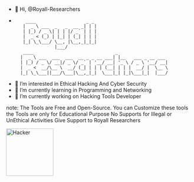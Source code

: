 - 👋 Hi, @Royall-Researchers
-
          ____                   _ _ 
         |  _ \ ___  _   _  __ _| | |
         | |_) / _ \| | | |/ _` | | |
         |  _ < (_) | |_| | (_| | | |
         |_| \_\___/ \__, |\__,_|_|_|
                     |___/           
         ____                               _                   
        |  _ \ ___  ___  ___  __ _ _ __ ___| |__   ___ _ __ ___ 
        | |_) / _ \/ __|/ _ \/ _` | '__/ __| '_ \ / _ \ '__/ __|
        |  _ <  __/\__ \  __/ (_| | | | (__| | | |  __/ |  \__ \ 
        |_| \_\___||___/\___|\__,_|_|  \___|_| |_|\___|_|  |___/
       
  
- 👀 I’m interested in Ethical Hacking And Cyber Security
- 🌱 I’m currently learning in Programming and Networking
- 🔭 I’m currently working on Hacking Tools Developer

note: The Tools are Free and Open-Source. 
You can Customize these tools 
the Tools are only for Educational Purpose No Supports for Illegal or UnEthical Activities 
Give Support to Royall Researchers 

<img src="https://github.com/Royall-Researchers/Royall-Researchers/blob/main/abcd.gif" width="128" alt="Hacker"/>


<!---
Royall-Researchers/Royall-Researchers is a ✨ special ✨ repository because its `README.md` (this file) appears on your GitHub profile.
You can click the Preview link to take a look at your changes.
--->
